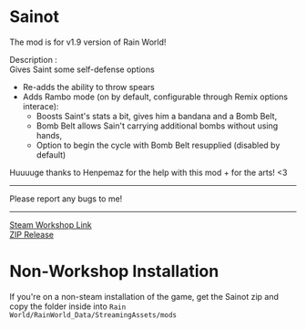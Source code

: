 # Sainot
The mod is for v1.9 version of Rain World!

Description : <br> 
Gives Saint some self-defense options

- Re-adds the ability to throw spears
- Adds Rambo mode (on by default, configurable through Remix options interace):
  - Boosts Saint's stats a bit, gives him a bandana and a Bomb Belt,
  - Bomb Belt allows Sain't carrying additional bombs without using hands,
  - Option to begin the cycle with Bomb Belt resupplied (disabled by default)

Huuuuge thanks to Henpemaz for the help with this mod + for the arts! <3
***
Please report any bugs to me!
***
[Steam Workshop Link](https://steamcommunity.com/sharedfiles/filedetails/?id=2929191704)
<br>
[ZIP Release](https://github.com/NoirCatto/Sainot/releases/latest)
# Non-Workshop Installation
If you're on a non-steam installation of the game, get the Sainot zip and copy the folder inside into `Rain World/RainWorld_Data/StreamingAssets/mods`
